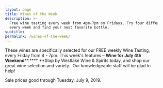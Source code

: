 ```yaml
---
layout: page
title: Wines of the Week
description: >-
  Free wine tasting every week from 4pm-7pm on Fridays. Try four different wines
  every week and find your next favorite bottle.
subtitle:
permalink: /wines-of-the-week/
---
```


These wines are specifically selected for our FREE weekly Wine Tasting, every Friday from 4 - 7pm. This week's features – **Wine for July 4th Weekend****.****&nbsp;**Stop by Westlake Wine & Spirits today, and shop our great wine selection and variety. &nbsp;Our knowledgeable staff will be glad to help\!&nbsp;

Sale prices good through Tuesday, July 9, 2019.

&nbsp;